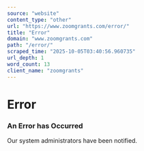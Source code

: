 ```yaml
---
source: "website"
content_type: "other"
url: "https://www.zoomgrants.com/error/"
title: "Error"
domain: "www.zoomgrants.com"
path: "/error/"
scraped_time: "2025-10-05T03:40:56.960735"
url_depth: 1
word_count: 13
client_name: "zoomgrants"
---
```


# Error

### **An Error has Occurred**

Our system administrators have been notified.